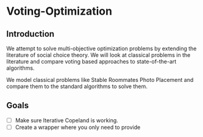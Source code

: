 # Voting-Optimization

## Introduction
We attempt to solve multi-objective optimization problems by extending the literature of social choice theory.
We will look at classical problems in the literature and compare voting based approaches to state-of-the-art algorithms.

We model classical problems like Stable Roommates
Photo Placement
and compare them to the standard algorithms to solve them.


## Goals
- [ ] Make sure Iterative Copeland is working.
- [ ] Create a wrapper where you only need to provide 